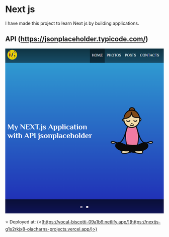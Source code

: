 # Next js

I have made this project to learn Next js by building applications.
## API (<https://jsonplaceholder.typicode.com/>)

![Next js](https://github.com/OlaCharn/nextjs/blob/main/public/screenshot.png?raw=true)

⭐ Deployed at: (<[https://vocal-biscotti-09a1b9.netlify.app/](https://nextjs-g1s2rkjx8-olacharns-projects.vercel.app/)>)
